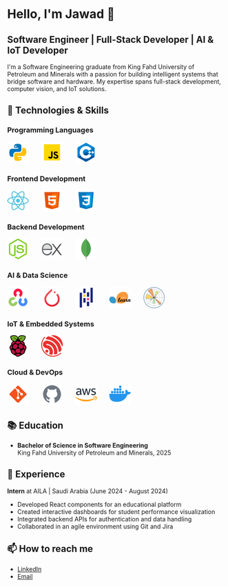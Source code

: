 # Hello, I'm Jawad 👋

## Software Engineer | Full-Stack Developer | AI & IoT Developer

I'm a Software Engineering graduate from King Fahd University of Petroleum and Minerals with a passion for building intelligent systems that bridge software and hardware. My expertise spans full-stack development, computer vision, and IoT solutions.

## 🚀 Technologies & Skills

### Programming Languages

<p>
  <img src="icons/python.png" alt="Python" width="50" height="50" style="margin-right: 25px"/>
  <img src="icons/javascript.png" alt="JavaScript" width="50" height="50" style="margin-right: 25px"/>
  <img src="icons/c++.png" alt="C++" width="50" height="50" style="margin-right: 25px"/>
</p>

### Frontend Development

<p>
  <img src="icons/react.png" alt="React" width="50" height="50" style="margin-right: 25px"/>
  <img src="icons/html-5.png" alt="HTML5" width="50" height="50" style="margin-right: 25px"/>
  <img src="icons/css.png" alt="CSS3" width="50" height="50" style="margin-right: 25px"/>
</p>

### Backend Development

<p>
  <img src="icons/Node.js.png" alt="Node.js" width="50" height="50" style="margin-right: 25px"/>
  <img src="icons/express-js.png" alt="Express.js" width="50" height="50" style="margin-right: 25px"/>
  <img src="icons/mongodb.png" alt="MongoDB" width="50" height="50" style="margin-right: 25px"/>
</p>

### AI & Data Science

<p>
  <img src="icons/opencv.png" alt="OpenCV" width="50" height="50" style="margin-right: 25px"/>
  <img src="icons/pytorch.png" alt="PyTorch" width="50" height="50" style="margin-right: 25px"/>
  <img src="icons/pandas.png" alt="Pandas" width="50" height="50" style="margin-right: 25px"/>
  <img src="icons/scikit-learn.png" alt="scikit-learn" width="50" height="50" style="margin-right: 25px"/>
  <img src="icons/Matplotlib.png" alt="MatplotLib" width="50" height="50" style="margin-right: 25px"/>
</p>

### IoT & Embedded Systems

<p>
  <img src="icons/raspberry-pi.png" alt="Raspberry Pi" width="50" height="50" style="margin-right: 25px"/>
  <img src="icons/Espressif.png" alt="ESP32" width="50" height="50" style="margin-right: 25px"/>
</p>

### Cloud & DevOps

<p>
  <img src="icons/git.png" alt="Git" width="50" height="50" style="margin-right: 25px"/>
  <img src="icons/github-gray.png" alt="GitHub" width="50" height="50" style="margin-right: 25px"/>
  <img src="icons/aws.png" alt="AWS" width="50" height="50" style="margin-right: 25px"/>
  <img src="icons/docker.png" alt="Docker" width="50" height="50" style="margin-right: 25px"/>
</p>

## 📚 Education

- **Bachelor of Science in Software Engineering**  
  King Fahd University of Petroleum and Minerals, 2025

## 💼 Experience

**Intern** at AILA | Saudi Arabia (June 2024 - August 2024)

- Developed React components for an educational platform
- Created interactive dashboards for student performance visualization
- Integrated backend APIs for authentication and data handling
- Collaborated in an agile environment using Git and Jira

## 📫 How to reach me
- [LinkedIn](https://www.linkedin.com/in/jawadalmuttawa/)
- [Email](mailto:almuttawa.jawad@gmail.com)
